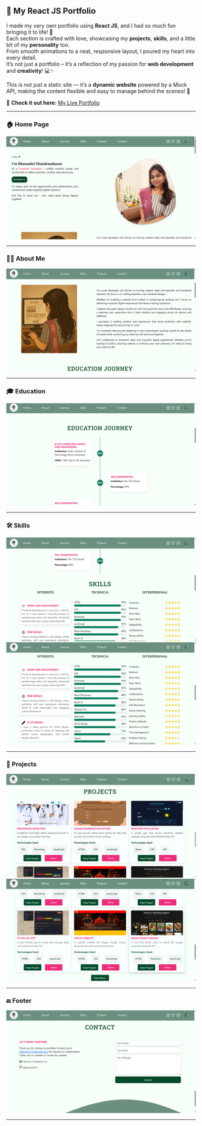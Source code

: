 ## 🌟 My React JS Portfolio

I made my very own portfolio using **React JS**, and I had so much fun bringing it to life! 🌟  
Each section is crafted with love, showcasing my **projects**, **skills**, and a little bit of my **personality** too.  
From smooth animations to a neat, responsive layout, I poured my heart into every detail.  
It’s not just a portfolio – it’s a reflection of my passion for **web development** and **creativity**! 💻✨  

This is not just a static site — it’s a **dynamic website** powered by a  Mock API, making the content flexible and easy to manage behind the scenes! 🔄

🔗 **Check it out here:** [My Live Portfolio](https://dhanushricportfolio.onrender.com/)

---

### 🏠 Home Page
![Home](https://raw.githubusercontent.com/dhanushrichandrasekar/dhanushriPortfolio/c2f29ad618d2bf1f27ce005c25966e29c18133b8/home.jpg)

---

### 🙋‍♀️ About Me
![About](https://raw.githubusercontent.com/dhanushrichandrasekar/dhanushriPortfolio/c2f29ad618d2bf1f27ce005c25966e29c18133b8/about.jpg)

---

### 🎓 Education
![Education](https://raw.githubusercontent.com/dhanushrichandrasekar/dhanushriPortfolio/c2f29ad618d2bf1f27ce005c25966e29c18133b8/educationjourn.jpg)

---

### 🛠️ Skills
![Skills](https://raw.githubusercontent.com/dhanushrichandrasekar/dhanushriPortfolio/c2f29ad618d2bf1f27ce005c25966e29c18133b8/skillsst.jpg)
![Skills Continued](https://raw.githubusercontent.com/dhanushrichandrasekar/dhanushriPortfolio/c2f29ad618d2bf1f27ce005c25966e29c18133b8/skills.jpg)

---

### 💼 Projects
![Projects](https://raw.githubusercontent.com/dhanushrichandrasekar/dhanushriPortfolio/c2f29ad618d2bf1f27ce005c25966e29c18133b8/projects.jpg)
![Projects Continued](https://raw.githubusercontent.com/dhanushrichandrasekar/dhanushriPortfolio/c2f29ad618d2bf1f27ce005c25966e29c18133b8/projectscont.jpg)

---

### 🔚 Footer
![Footer](https://raw.githubusercontent.com/dhanushrichandrasekar/dhanushriPortfolio/c2f29ad618d2bf1f27ce005c25966e29c18133b8/footer.jpg)

---

